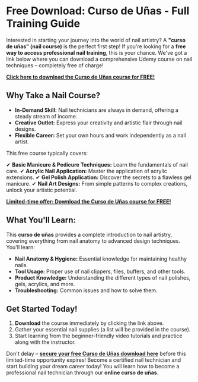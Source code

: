 # Free Download: Curso de Uñas - Full Training Guide

Interested in starting your journey into the world of nail artistry? A **"curso de uñas" (nail course)** is the perfect first step! If you're looking for a **free way to access professional nail training**, this is your chance. We've got a link below where you can download a comprehensive Udemy course on nail techniques – completely free of charge!

[**Click here to download the Curso de Uñas course for FREE!**](https://udemywork.com/curso-de-unas)

## Why Take a Nail Course?

*   **In-Demand Skill:** Nail technicians are always in demand, offering a steady stream of income.
*   **Creative Outlet:** Express your creativity and artistic flair through nail designs.
*   **Flexible Career:** Set your own hours and work independently as a nail artist.

This free course typically covers:

✔ **Basic Manicure & Pedicure Techniques:** Learn the fundamentals of nail care.
✔ **Acrylic Nail Application:** Master the application of acrylic extensions.
✔ **Gel Polish Application:** Discover the secrets to a flawless gel manicure.
✔ **Nail Art Designs:** From simple patterns to complex creations, unlock your artistic potential.

[**Limited-time offer: Download the Curso de Uñas course for FREE!**](https://udemywork.com/curso-de-unas)

## What You'll Learn:

This **curso de uñas** provides a complete introduction to nail artistry, covering everything from nail anatomy to advanced design techniques. You'll learn:

*   **Nail Anatomy & Hygiene:** Essential knowledge for maintaining healthy nails.
*   **Tool Usage:** Proper use of nail clippers, files, buffers, and other tools.
*   **Product Knowledge:** Understanding the different types of nail polishes, gels, acrylics, and more.
*   **Troubleshooting:** Common issues and how to solve them.

## Get Started Today!

1.  **Download** the course immediately by clicking the link above.
2.  Gather your essential nail supplies (a list will be provided in the course).
3.  Start learning from the beginner-friendly video tutorials and practice along with the instructor.

Don't delay – **[secure your free Curso de Uñas download here](https://udemywork.com/curso-de-unas)** before this limited-time opportunity expires! Become a certified nail technician and start building your dream career today! You will learn how to become a professional nail technician through our **online curso de uñas**.
